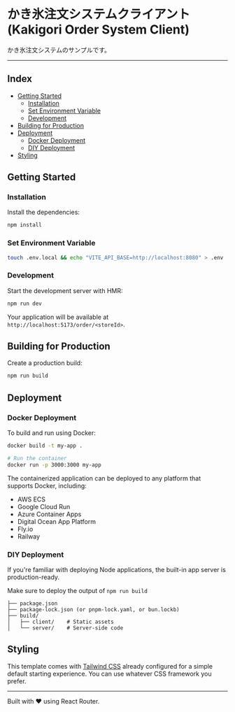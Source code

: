 # かき氷注文システムクライアント (Kakigori Order System Client)

かき氷注文システムのサンプルです。

---

## Index

- [Getting Started](#Getting-Started)
	- [Installation](#Installation)
	- [Set Environment Variable](#Set-Environment-Variable)
	- [Development](#Development)
- [Building for Production](#Building-for-Production)
- [Deployment](#Deployment)
	- [Docker Deployment](#Docker-Deployment)
	- [DIY Deployment](#DIY-Deployment)
- [Styling](#Styling)

## Getting Started

### Installation

Install the dependencies:

```bash
npm install
```

### Set Environment Variable

```bash
touch .env.local && echo "VITE_API_BASE=http://localhost:8080" > .env
```

### Development

Start the development server with HMR:

```bash
npm run dev
```

Your application will be available at `http://localhost:5173/order/<storeId>`.

## Building for Production

Create a production build:

```bash
npm run build
```

## Deployment

### Docker Deployment

To build and run using Docker:

```bash
docker build -t my-app .

# Run the container
docker run -p 3000:3000 my-app
```

The containerized application can be deployed to any platform that supports Docker, including:

- AWS ECS
- Google Cloud Run
- Azure Container Apps
- Digital Ocean App Platform
- Fly.io
- Railway

### DIY Deployment

If you're familiar with deploying Node applications, the built-in app server is production-ready.

Make sure to deploy the output of `npm run build`

```
├── package.json
├── package-lock.json (or pnpm-lock.yaml, or bun.lockb)
├── build/
│   ├── client/    # Static assets
│   └── server/    # Server-side code
```

## Styling

This template comes with [Tailwind CSS](https://tailwindcss.com/) already configured for a simple default starting experience. You can use whatever CSS framework you prefer.

---

Built with ❤️ using React Router.
